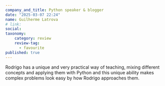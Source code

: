 ```yaml
---
company_and_title: Python speaker & blogger
date: "2025-03-07 22:24"
name: Guilherme Latrova
# link:
social: 
taxonomy:
    category: review
    review-tag:
      - favourite
published: true
---
```


Rodrigo has a unique and very practical way of teaching, mixing different concepts and applying them with Python and this unique ability makes complex problems look easy by how Rodrigo approaches them.
